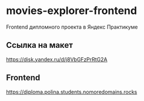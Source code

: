 # movies-explorer-frontend
Frontend дипломного проекта в Яндекс Практикуме

## Ссылка на макет
https://disk.yandex.ru/d/j8VbGFzPrRtG2A

## Frontend
https://diploma.polina.students.nomoredomains.rocks